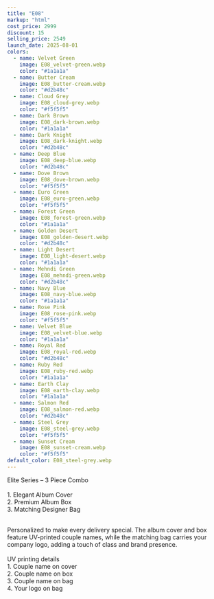 ```yaml
---
title: "E08"
markup: "html"
cost_price: 2999
discount: 15
selling_price: 2549
launch_date: 2025-08-01
colors:
  - name: Velvet Green
    image: E08_velvet-green.webp
    color: "#1a1a1a"
  - name: Butter Cream
    image: E08_butter-cream.webp
    color: "#d2b48c"
  - name: Cloud Grey
    image: E08_cloud-grey.webp
    color: "#f5f5f5"
  - name: Dark Brown
    image: E08_dark-brown.webp
    color: "#1a1a1a"
  - name: Dark Knight
    image: E08_dark-knight.webp
    color: "#d2b48c"
  - name: Deep Blue
    image: E08_deep-blue.webp
    color: "#d2b48c"
  - name: Dove Brown
    image: E08_dove-brown.webp
    color: "#f5f5f5"
  - name: Euro Green
    image: E08_euro-green.webp
    color: "#f5f5f5"
  - name: Forest Green
    image: E08_forest-green.webp
    color: "#1a1a1a"
  - name: Golden Desert
    image: E08_golden-desert.webp
    color: "#d2b48c"
  - name: Light Desert
    image: E08_light-desert.webp
    color: "#1a1a1a"
  - name: Mehndi Green
    image: E08_mehndi-green.webp
    color: "#d2b48c"
  - name: Navy Blue
    image: E08_navy-blue.webp
    color: "#1a1a1a"
  - name: Rose Pink
    image: E08_rose-pink.webp
    color: "#f5f5f5"
  - name: Velvet Blue
    image: E08_velvet-blue.webp
    color: "#1a1a1a"
  - name: Royal Red
    image: E08_royal-red.webp
    color: "#d2b48c"
  - name: Ruby Red
    image: E08_ruby-red.webp
    color: "#1a1a1a"
  - name: Earth Clay
    image: E08_earth-clay.webp
    color: "#1a1a1a"
  - name: Salmon Red
    image: E08_salmon-red.webp
    color: "#d2b48c"
  - name: Steel Grey
    image: E08_steel-grey.webp
    color: "#f5f5f5"
  - name: Sunset Cream
    image: E08_sunset-cream.webp
    color: "#f5f5f5"
default_color: E08_steel-grey.webp
---
```


Elite Series – 3 Piece Combo<br><br> <span class='text-b font-medium text-lime-300 mb-1'> 1. Elegant Album Cover<br> 2. Premium Album Box<br> 3. Matching Designer Bag<br><br> </span> <div class='max-w-xl mx-auto'> Personalized to make every delivery special. The album cover and box feature UV-printed couple names, while the matching bag carries your company logo, adding a touch of class and brand presence. </div> <div class='max-w-xl mx-auto text-b font-medium text-lime-300 mb-1'> <br>UV printing details<br> </div> <span class='text-r mb-1'> 1. Couple name on cover<br> 2. Couple name on box<br> 3. Couple name on bag<br> 4. Your logo on bag<br> </span>
